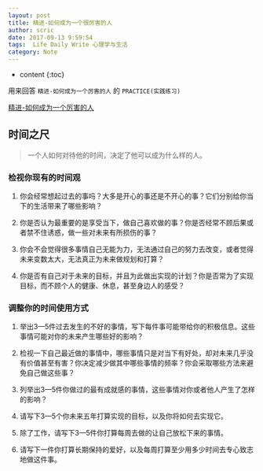 ```yaml
---
layout: post 
title: 精进-如何成为一个很厉害的人
author: scric  
date: 2017-09-13 9:59:54  
tags:  Life Daily Write 心理学与生活
category: Note
---
```


* content
{:toc}

用来回答 `精进-如何成为一个厉害的人` 的 `PRACTICE(实践练习)`








[精进-如何成为一个厉害的人](https://book.douban.com/subject/26761696/)

## 时间之尺

> 一个人如何对待他的时间，决定了他可以成为什么样的人。

### 检视你现有的时间观

1. 你会经常想起过去的事吗？大多是开心的事还是不开心的事？它们分别给你当下的生活带来了哪些影响？

>  

2. 你是否认为最重要的是享受当下，做自己喜欢做的事？你是否经常不顾后果或者禁不住诱惑，做一些对未来有所损伤的事？

>  

3. 你会不会觉得很多事情自己无能为力，无法通过自己的努力去改变，或者觉得未来变数太大，无法真正为未来做规划和打算？

>  

4. 你是否有自己对于未来的目标，并且为此做出实现的计划？你是否常为了实现目标，而不顾个人的健康、休息，甚至身边人的感受？

>  

### 调整你的时间使用方式

1. 举出3—5件过去发生的不好的事情，写下每件事可能带给你的积极信息。这些事情可能对你的未来产生哪些好的影响？

>  

2. 检视一下自己最近做的事情中，哪些事情只是对当下有好处，却对未来几乎没有价值甚至有害？你决定减少做其中哪些事情的频率？你会采取哪些方法来避免自己做这些事？

>  

3. 列举出3—5件你做过的最有成就感的事情，这些事情对你或者他人产生了怎样的影响？

>  

4. 请写下3—5个你未来五年打算实现的目标，以及你将如何去实现它。

>  

5. 除了工作，请写下3—5件你打算每周去做的让自己放松下来的事情。

>  

6. 请写下一件你打算长期保持的爱好，以及每周打算至少用多少时间去专心致志地做这件事。

>  
